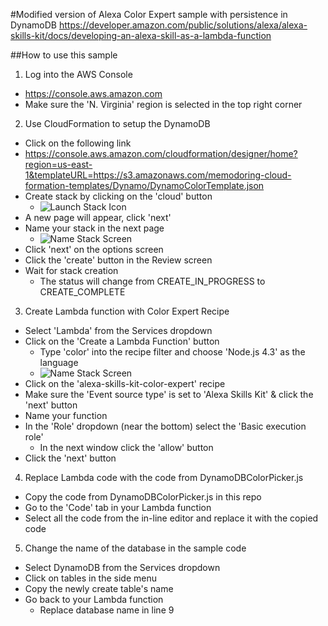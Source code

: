 #Modified version of Alexa Color Expert sample with persistence in DynamoDB
https://developer.amazon.com/public/solutions/alexa/alexa-skills-kit/docs/developing-an-alexa-skill-as-a-lambda-function

##How to use this sample
1. Log into the AWS Console
  * https://console.aws.amazon.com
  * Make sure the 'N. Virginia' region is selected in the top right corner
2. Use CloudFormation to setup the DynamoDB
  * Click on the following link
  * https://console.aws.amazon.com/cloudformation/designer/home?region=us-east-1&templateURL=https://s3.amazonaws.com/memodoring-cloud-formation-templates/Dynamo/DynamoColorTemplate.json
  * Create stack by clicking on the 'cloud' button
    * ![Launch Stack Icon](https://s3.amazonaws.com/memodoring-images/DynamoColorPicker/Create_Stack.png)
  * A new page will appear, click 'next'
  * Name your stack in the next page
    * ![Name Stack Screen](https://s3.amazonaws.com/memodoring-images/DynamoColorPicker/name-stack.png)
  * Click 'next' on the options screen
  * Click the 'create' button in the Review screen
  * Wait for stack creation
    * The status will change from CREATE_IN_PROGRESS to CREATE_COMPLETE
3. Create Lambda function with Color Expert Recipe
  * Select 'Lambda' from the Services dropdown
  * Click on the 'Create a Lambda Function' button
    * Type 'color' into the recipe filter and choose 'Node.js 4.3' as the language
    * ![Name Stack Screen](https://s3.amazonaws.com/memodoring-images/DynamoColorPicker/color-expert-recipe.png)
  * Click on the 'alexa-skills-kit-color-expert' recipe
  * Make sure the 'Event source type' is set to 'Alexa Skills Kit' & click the 'next' button
  * Name your function
  * In the 'Role' dropdown (near the bottom) select the 'Basic execution role'
    * In the next window click the 'allow' button
  * Click the 'next' button
4. Replace Lambda code with the code from DynamoDBColorPicker.js
  * Copy the code from DynamoDBColorPicker.js in this repo
  * Go to the 'Code' tab in your Lambda function
  * Select all the code from the in-line editor and replace it with the copied code
5. Change the name of the database in the sample code
  * Select DynamoDB from the Services dropdown
  * Click on tables in the side menu
  * Copy the newly create table's name
  * Go back to your Lambda function
    * Replace database name in line 9
